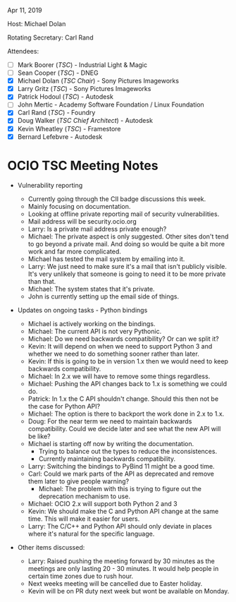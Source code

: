 <!--
SPDX-License-Identifier: CC-BY-4.0
Copyright Contributors to the OpenColorIO Project.
-->

Apr 11, 2019

Host: Michael Dolan

Rotating Secretary: Carl Rand

Attendees:
  * [ ] Mark Boorer (_TSC_) - Industrial Light & Magic
  * [ ] Sean Cooper (_TSC_) - DNEG
  * [X] Michael Dolan (_TSC Chair_) - Sony Pictures Imageworks
  * [X] Larry Gritz (_TSC_) - Sony Pictures Imageworks
  * [X] Patrick Hodoul (_TSC_) - Autodesk
  * [ ] John Mertic - Academy Software Foundation / Linux Foundation
  * [X] Carl Rand (_TSC_) - Foundry
  * [X] Doug Walker (_TSC Chief Architect_) - Autodesk
  * [X] Kevin Wheatley (_TSC_) - Framestore
  * [X] Bernard Lefebvre - Autodesk

# **OCIO TSC Meeting Notes**

* Vulnerability reporting
    - Currently going through the CII badge discussions this week.
    - Mainly focusing on documentation.
    - Looking at offline private reporting mail of security vulnerabilities.
    - Mail address will be security.ocio.org
    - Larry: Is a private mail address private enough?
    - Michael: The private aspect is only suggested. Other sites don't tend to go beyond a private mail. And doing so would be quite a bit more work and far more complicated.
    - Michael has tested the mail system by emailing into it.
    - Larry: We just need to make sure it's a mail that isn't publicly visible. It's very unlikely that someone is going to need it to be more private than that.
    - Michael: The system states that it's private.
    - John is currently setting up the email side of things.

* Updates on ongoing tasks - Python bindings
    - Michael is actively working on the bindings.
    - Michael: The current API is not very Pythonic.
    - Michael: Do we need backwards compatibility? Or can we split it?
    - Kevin: It will depend on when we need to support Python 3 and whether we need to do something sooner rather than later.
    - Kevin: If this is going to be in version 1.x then we would need to keep backwards compatibility.
    - Michael: In 2.x we will have to remove some things regardless.
    - Michael: Pushing the API changes back to 1.x is something we could do.
    - Patrick: In 1.x the C API shouldn't change. Should this then not be the case for Python API?
    - Michael: The option is there to backport the work done in 2.x to 1.x.
    - Doug: For the near term we need to maintain backwards compatibility. Could we decide later and see what the new API will be like?
    - Michael is starting off now by writing the documentation.
        - Trying to balance out the types to reduce the inconsistences.
        - Currently maintaining backwards compatibility.
    - Larry: Switching the bindings to PyBind 11 might be a good time.
    - Carl: Could we mark parts of the API as deprecated and remove them later to give people warning?
        - Michael: The problem with this is trying to figure out the deprecation mechanism to use.
    - Michael: OCIO 2.x will support both Python 2 and 3
    - Kevin: We should make the C and Python API change at the same time. This will make it easier for users.
    - Larry: The C/C++ and Python API should only deviate in places where it's natural for the specific language.

* Other items discussed:
    - Larry: Raised pushing the meeting forward by 30 minutes as the meetings are only lasting 20 - 30 minutes. It would help people in certain time zones due to rush hour.
    - Next weeks meeting will be cancelled due to Easter holiday.
    - Kevin will be on PR duty next week but wont be available on Monday.
    

